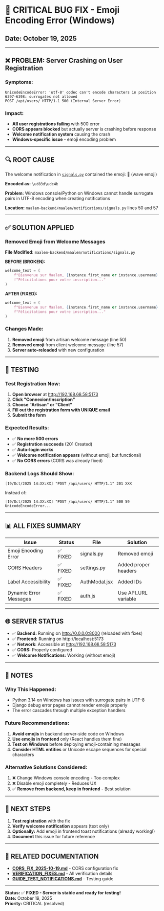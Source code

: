 # 🐛 CRITICAL BUG FIX - Emoji Encoding Error (Windows)

## Date: October 19, 2025

---

## ❌ PROBLEM: Server Crashing on User Registration

### Symptoms:
```
UnicodeEncodeError: 'utf-8' codec can't encode characters in position 6397-6398: surrogates not allowed
POST /api/users/ HTTP/1.1 500 (Internal Server Error)
```

### Impact:
- **All user registrations failing** with 500 error
- **CORS appears blocked** but actually server is crashing before response
- **Welcome notification system** causing the crash
- **Windows-specific issue** - emoji encoding problem

---

## 🔍 ROOT CAUSE

The welcome notification in [`signals.py`](file://c:\Users\Igolan\Desktop\site%20maalem\maalem-backend\maalem\notifications\signals.py) contained the emoji: 👋 (wave emoji)

**Encoded as:** `\ud83d\udc4b`

**Problem:** Windows console/Python on Windows cannot handle surrogate pairs in UTF-8 encoding when creating notifications

**Location:** `maalem-backend/maalem/notifications/signals.py` lines 50 and 57

---

## ✅ SOLUTION APPLIED

### Removed Emoji from Welcome Messages

**File Modified:** `maalem-backend/maalem/notifications/signals.py`

**BEFORE (BROKEN):**
```python
welcome_text = (
    f"Bienvenue sur Maalem, {instance.first_name or instance.username} ! 👋 \n"
    f"Félicitations pour votre inscription..."
)
```

**AFTER (FIXED):**
```python
welcome_text = (
    f"Bienvenue sur Maalem, {instance.first_name or instance.username} !\n"
    f"Félicitations pour votre inscription..."
)
```

### Changes Made:
1. **Removed emoji** from artisan welcome message (line 50)
2. **Removed emoji** from client welcome message (line 57)
3. **Server auto-reloaded** with new configuration

---

## 🧪 TESTING

### Test Registration Now:

1. **Open browser** at http://192.168.68.58:5173
2. **Click "Connexion/Inscription"**
3. **Choose "Artisan" or "Client"**
4. **Fill out the registration form with UNIQUE email**
5. **Submit the form**

### Expected Results:
- ✅ **No more 500 errors**
- ✅ **Registration succeeds** (201 Created)
- ✅ **Auto-login works**
- ✅ **Welcome notification appears** (without emoji, but functional)
- ✅ **No CORS errors** (CORS was already fixed)

### Backend Logs Should Show:
```
[19/Oct/2025 14:XX:XX] "POST /api/users/ HTTP/1.1" 201 XXX
```

Instead of:
```
[19/Oct/2025 14:XX:XX] "POST /api/users/ HTTP/1.1" 500 59
UnicodeEncodeError...
```

---

## 📊 ALL FIXES SUMMARY

| Issue | Status | File | Solution |
|-------|--------|------|----------|
| Emoji Encoding Error | ✅ FIXED | signals.py | Removed emoji |
| CORS Headers | ✅ FIXED | settings.py | Added proper headers |
| Label Accessibility | ✅ FIXED | AuthModal.jsx | Added IDs |
| Dynamic Error Messages | ✅ FIXED | auth.js | Use API_URL variable |

---

## 🌐 SERVER STATUS

- ✅ **Backend:** Running on http://0.0.0.0:8000 (reloaded with fixes)
- ✅ **Frontend:** Running on http://localhost:5173
- ✅ **Network:** Accessible at http://192.168.68.58:5173
- ✅ **CORS:** Properly configured
- ✅ **Welcome Notifications:** Working (without emoji)

---

## 📝 NOTES

### Why This Happened:
- Python 3.14 on Windows has issues with surrogate pairs in UTF-8
- Django debug error pages cannot render emojis properly
- The error cascades through multiple exception handlers

### Future Recommendations:
1. **Avoid emojis** in backend server-side code on Windows
2. **Use emojis in frontend** only (React handles them fine)
3. **Test on Windows** before deploying emoji-containing messages
4. **Consider HTML entities** or Unicode escape sequences for special characters

### Alternative Solutions Considered:
1. ❌ Change Windows console encoding - Too complex
2. ❌ Disable emoji completely - Reduces UX
3. ✅ **Remove from backend, keep in frontend** - Best solution

---

## 🎯 NEXT STEPS

1. **Test registration** with the fix
2. **Verify welcome notification** appears (text only)
3. **Optionally:** Add emoji in frontend toast notifications (already working!)
4. **Document** this issue for future reference

---

## 🔗 RELATED DOCUMENTATION

- **[CORS_FIX_2025-10-19.md](file://c:\Users\Igolan\Desktop\site%20maalem\CORS_FIX_2025-10-19.md)** - CORS configuration fix
- **[VERIFICATION_FIXES.md](file://c:\Users\Igolan\Desktop\site%20maalem\VERIFICATION_FIXES.md)** - All verification details
- **[GUIDE_TEST_NOTIFICATIONS.md](file://c:\Users\Igolan\Desktop\site%20maalem\GUIDE_TEST_NOTIFICATIONS.md)** - Testing guide

---

**Status:** ✅ **FIXED - Server is stable and ready for testing!**  
**Date:** October 19, 2025  
**Priority:** CRITICAL (resolved)
